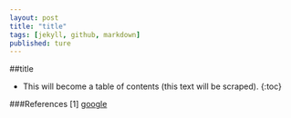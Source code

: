 ```yaml
---
layout: post
title: "title"
tags: [jekyll, github, markdown]
published: ture
---
```



##title

- This will become a table of contents (this text will be scraped).
{:toc}



###References
[1] [google][r1]

[r1]: http://google.com "显示google主页"

[^id]: 这是脚注